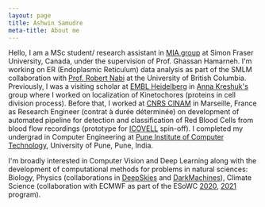 ```yaml
---
layout: page
title: Ashwin Samudre
meta-title: About me
---
```


<div id="aboutme-section">

<p class="about-text">
<!--<span class="fa fa-briefcase about-icon"></span> -->
 Hello, I am a MSc student/ research assistant in <a target="_blank" href="https://www.medicalimageanalysis.com/">MIA group</a> at Simon Fraser University, Canada, under the supervision of Prof. Ghassan Hamarneh. I'm working on ER (Endoplasmic Reticulum) data analysis as part of the SMLM collaboration with <a target="_blank" href="https://cps.med.ubc.ca/faculty1/nabi/">Prof. Robert Nabi</a> at the University of British Columbia. Previously, I was a visiting scholar at <a target="_blank" href="https://www.embl.de/">EMBL Heidelberg</a> in <a target="_blank" href="https://www.embl.de/research/units/cbb/kreshuk/members/index.php?s_personId=CP-60028565">Anna Kreshuk's</a> group where I worked on localization of Kinetochores (proteins in cell division process).
 Before that, I worked at <a target="_blank" href="http://www.cinam.univ-mrs.fr/cinam/en/">CNRS CINAM</a> in Marseille, France as Research Engineer (contrat à durée déterminée) on development of automated pipeline for detection and classification of Red Blood Cells from blood flow recordings (prototype for <a target="_blank" href="https://www.cinam.univ-mrs.fr/cinam/en/valorisation/startup/">ICOVELL</a> spin-off). I completed my undergrad in Computer Engineering at <a target="_blank" href="https://pict.edu/">Pune Institute of Computer Technology</a>, University of Pune, Pune, India.
 </p>

<p class="about-text">
<!-- <span class="fa fa-code about-icon"></span> -->
I'm broadly interested in Computer Vision and Deep Learning along with the development of computational methods for problems in natural sciences: Biology, Physics (collaborations in <a target="_blank" href="https://deepskieslab.com/">DeepSkies</a> and <a target="_blank" href="https://www.darkmachines.org/">DarkMachines</a>), Climate Science (collaboration with ECMWF as part of the ESoWC <a target="_blank" href="https://github.com/esowc/challenges_2020">2020</a>, <a target="_blank" href="https://github.com/esowc/challenges_2021">2021</a> program).
</p>

<!-- <p class="about-text">
<!-- <span class="fa fa-heart about-icon"></span> -->
<!-- I am an avid open source enthusiast, contributor, and passionate about AI as a whole. I love listening to music, cooking and spreading my knowledge to the community. 
Eager in meeting new people, to connect, discuss, network and grow, mostly at academic conferences, dev-fests, and meet-ups.
</p>

<p class="about-text">
<!-- <span class="fa fa-envelope about-icon"></span> -->
<!-- Let’s connect if you want to collab and create something awesome in the world of open source tech. Follow the social media links given below or drop a mail <a target="_blank" href="mailto:dmadaan[at]kaist.ac.kr">here</a>.
</p>-->

<br>
